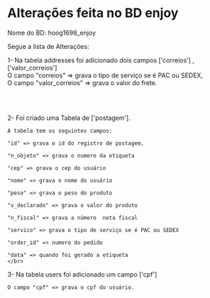 # Alterações feita no BD enjoy

Nome do BD: hoog1698_enjoy

Segue a lista de Alterações: 

1- Na tabela addresses foi adicionado dois campos ['correios'] ,['valor_correios']
</br>
    O campo "correios" => grava o tipo de serviço se é PAC ou SEDEX, 
</br>
    O campo "valor_correios" => grava o valor do frete. 

</br>
</br>

2- Foi criado uma Tabela de ['postagem'].

    A tabela tem os seguintes campos:

    "id" => grava o id do registro de postagem,

    "n_objeto" => grava o numero da etiqueta
 
    "cep" => grava o cep do usuário

    "nome" => grava o nome do usuário
 
    "peso" => grava o peso do produto
  
    "v_declarado" => grava o valor do produto
    
    "n_fiscal" => grava a número  nota fiscal

    "servico" => grava o tipo de serviço se é PAC ou SEDEX

    "order_id" => numero do pedido 
    
    "data" => quando foi gerado a etiqueta
    </br>
3- Na tabela users foi adicionado um campo ['cpf']

    O campo "cpf" => grava o cpf do usuário. 
